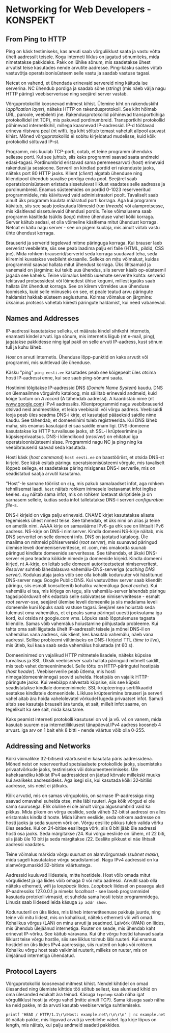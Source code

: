 # Networking for Web Developers   -   KONSPEKT

## From Ping to HTTP

Ping on käsk testimiseks, kas arvuti saab võrguliiklust saata ja vastu võtta ühelt aadressilt teisele. Kogu interneti liiklus on jagatud sõnumiteks, mida nimetatakse pakkideks. Pakk on lühike sõnum, mis saadetakse ühest arvutist teise kasutades nende arvutite aadresse. Ping-käsku saates võtab vastuvõtja operatsioonisüsteem selle vastu ja saadab vastuse tagasi.

Netcat on vahend, et ühendada erinevaid servereid ning käituda ise serverina. NC ühendub pordiga ja saadab sõne (*string*)  (mis näeb välja nagu HTTP päring) veebiserverisse ning seejärel server vastab.

Võrguprotokollid koosnevad mitmest kihist. Ülemine kiht on rakenduskiht (*application layer*), näiteks HTTP on rakendusprotokoll. See kiht hõlmab URL, paroole, veebilehti jne. Rakendusprotokollid põhinevad transportkihiga protokollidel (nt TCP), mis pakuvad pordinumbreid. Transportkihi protokollid põhinevad internetikihil, millega kaasnevad IP-aadressid. IP-d töötavad erineva riistvara peal (nt wifi). Iga kiht sõltub temast vahetult allpool asuvast kihist. Mõned võrguprotokollid ei sobitu kirjeldatud mudelisse, kuid kõik protokollid sõltuvad IP-st.

Programm, mis kuulab TCP-porti, ootab, et teine programm ühenduks sellesse porti. Kui see juhtub, siis kaks programmi saavad saata andmeid edasi-tagasi. Pordinumbrid eristavad  sama peremeesarvuti (*host*) erinevaid rakendusi ja sessioone. Serveril on kindlad pordid eri rakenduste jaoks, näiteks port 80 HTTP jaoks. Klient (*client*) algatab ühenduse ning kliendipool ühendub suvalise pordiga enda pool. Seejärel saab operatsioonisüsteem eristada sissetulevat liiklust vaadates selle aadresse ja pordinumbreid. Enamus süsteemides on pordid 0-1023 reserveeritud programmidele, mis käivituvad vaid administraatori poolt. Tavaliselt saab ainult üks programm kuulata määratud porti korraga. Aga kui programm käivitub, siis see saab jooksutada lõimesid (*run threads*) või alamprotsesse, mis käsitlevad sissetulevaid ühendusi pordis. Teise võimalusena saab programm käsitleda tsüklis (*loop*) mitme ühenduse vahel kõiki korraga. Server käitub sedasi, et olla võimeline käsitlema mitut ühendust korraga. Netcat ei käitu nagu server - see on pigem kuulaja, mis ainult võtab vastu ühte ühendust korraga.

Brauserid ja serverid tegelevad mitme päringuga korraga. Kui brauser laeb serverist veebilehte, siis see peab laadima palju eri faile (HTML, pildid, CSS jne). Mida rohkem brauserid/serverid seda korraga suudavad teha, seda kiiremini kuvatakse veebileht ekraanile. Selleks on mitu võimalust, kuidas programmid saavad hallata mitut ühendust korraga. Üks lihtsamaid ja vanemaid on järgmine: kui tekib uus ühendus, siis server käsib op-süsteemil jagada see kaheks. Teine võimalus kehtib uuemate serverite kohta: serverid tekitavad protsessidest või lõimedest ühise kogumi, millest igaüks saab hallata üht ühendust korraga. See on kiirem võrreldes uue ühenduse loomiseks, kuid selle miinuseks on see, et peale teatud arvu päringute haldamist hakkab süsteem aeglustuma. Kolmas võimalus on järgmine: üksainus protsess vahetab kiiresti päringute haldamist, kui need vabanevad.


## Names and Addresses

IP-aadressi kasutatakse selleks, et määrata kindel sihtkoht internetis, enamasti kindel arvuti. Iga sõnum, mis internetis liigub (nt e-mail, ping), jagatakse pakkidesse ning igal pakil on selle arvuti IP-aadress, kust sõnum tuli ja kuhu läheb.

*Host* on arvuti internetis. Ühenduse lõpp-punktid on kaks arvutit või programmi, mis suhtlevad üle ühenduse.

Käsku "ping" ```ping eesti.ee``` kasutades peab see kõigepealt üles otsima hosti IP-aadressi enne, kui see saab ping-sõnumi saata.

Hostinimi tõlgitakse IP-aadressid DNS (*Domain Name System*) kaudu. DNS on ülemaailmne võrguinfo kataloog, mis säilitab erinevaid andmeid, kuid kõige tuntum on *A record* (A tähendab aadressi). A kaardistab nime (nt www.google.com) IPv4 aadressiks. Klientprogrammid nagu veebibrauserid otsivad neid andmestikke, et leida veebisaidi või võrgu aadress. Veebisaidi looja peab üles seadma DNS-i kirje, et kasutajad pääseksid saidile nime kaudu. See tähendab, et domeeninimi tuleb registreerida. Kui DNS läheb maha, siis enamus kasutajaid ei saa saidile enam ligi. DNS-domeene kasutatakse ka HTTP turvalisuse jaoks, sh SSL-i krüpteerimine ja küpsiseprivaatsus. DNS-i kliendikood (*resolver*) on ehitatud iga operatsioonisüsteemi sisse. Programmid nagu NC ja ping ning ka veebibrauserid saavad seda kasutada.

Hosti käsk (*host command*) ```host eesti.ee``` on baastööriist, et otsida DNS-st kirjeid. See käsk esitab päringu operatsioonisüsteemi võrgule, mis tavaliselt lõppeb sellega, et saadetakse päring misiganes DNS-i serverile, mis on seadistatud saatja arvutil kasutama.

"Host"-le sarnane tööriist on ```dig```, mis pakub samalaadset infot, aga rohkem tehnilisemat laadi. ```host``` näitab rohkem inimesele loetavamat infot inglise keeles. ```dig``` näitab sama infot, mis on rohkem loetavat skriptidele ja on sarnasem sellele, kudias seda infot talletatakse DNS-i serveri *configuration file*-s.

DNS-i kirjeid on väga palju erinevaid. CNAME kirjet kasutatakse aliaste tegemiseks ühest nimest teise. See tähendab, et üks nimi on alias ja teine on ametlik nimi. AAAA kirje on samaväärne IPv6-ga ehk see on lihtsalt IPv6 aadress. NS-kirje on DNS-i nimiserver. Kindla domeeni NS-kirje näitab, mis DNS serveritel on selle domeeni info. DNS on jaotatud kataloog. Üle maailma on mitmeid põhiservereid (*root server*), mis suunavad päringud ülemise leveli domeeniserveritesse, nt .com, mis omakorda suunab päringud kindlate domeenide serveritesse. See tähendab, et ükski DNS-server ei pea teadma kõikide nimede ja domeenide kirjeid. Kindla domeeni kirjed, nt A-kirje, on leitab selle domeeni autoriteetsetest nimiserveritest. *Resolver* suhtleb lähedalasuva vahemälu-DNS-serveriga (*caching DNS server*). Kodukasutaja jaoks võib see olla kohalik koduruuter või hästitunud DNS-server nagu Google Public DNS. Kui vastuvõttev server saab kliendilt päringu, siis esmalt konsulteerib kohaliku vahemäluga (*local cache*). Kui vahemälu ei tea, mis kirjega on tegu, siis vahemälu-server lahendab päringu tagasipöörduvalt ehk edastab selle sobivatesse nimiserveritesse - esmalt *root server*-sse, seejärel ülemise leveli domeenile ja siis madalama leveli domeenile kuni lõpuks saab vastuse tagasi. Seejärel see hoiustab seda tulemust oma vahemälus, et ei peaks sama päringut uuesti jooksutama iga kord, kui otsida nt google.com vms. Lõpuks saab lõpptulemuse tagasta kliendile. Samas võib vahemälus hoiustamine põhjustada probleeme. Kui tahta oma saiti liigutada ühelt IP-aadressilt teisele ja mõnel DNS-il on vahemälus vana aadress, siis klient, kes kasutab vahemälu, näeb vana aadressi. Sellise probleemi vältimiseks on DNS-i kirjetel TTL (*time to live*), mis ütleb, kui kaua saab seda vahemälus hoiustada (nt 60 s).

Domeeninimed on vajalikud HTTP mitmetele lisadele, näiteks küpsise turvalisus ja SSL. Üksik veebiserver saab hallata päringuid mitmelt saidilt, mis teeb vahet domeeninimedel. Selle tõttu on HTTP-päringutel hostipäis (*host header*). Veebiserverile peab ütlema, mis hosti nimega(domeeninimega) soovid suhelda. Hostipäis on vajalik HTTP-päringute jaoks. Kui veebiäpp salvestab küpsise, siis see küpsis seadistatakse kindlale domeeninimele. SSL-krüpteeringu sertifikaadid seatakse kindlatele domeenidele. Liikluse krüpteerimine brauseri ja serveri vahel aitab ära hoida vahelolevatel võrkudel lugeda privaatset infot. Samuti aitab see kasutaja brauselt ära tunda, et sait, millelt infot saame, on tegelikult ka see sait, mida kasutame.

Kaks peamist interneti protokolli kasutusel on v4 ja v6. v4 on vanem, mida kasutab suurem osa internetiliiklusest tänapäeval.IPv4 aadress koosneb 4 arvust. iga arv on 1 bait ehk 8 bitti - nende väärtus võib olla 0-255.


## Addressing and Networks

Kõiki võimalikke 32-bitiseid väärtuseid ei kasutata päris aadressidena. Mõned neist on reserveeritud spetsiaalsete protokollide jaoks, sisemisteks privaatvõrkude jaoks, testimiseks või dokumenteerimiseks. Üle kaheksandiku kõikist IPv4 aadressidest on jäetud kõrvale millekski muuks kui avalikeks aadressideks. Aga isegi siis, kui kasutada kõiki 32-bitilisi aadresse, siis neist ei jätkuks.

Kõik arvutid, mis on samas võrguplokis, on sarnase IP-aadressiga ning saavad omavahel suhelda otse, mite läbi ruuteri. Aga kõik võrgud ei ole sama suurusega. Ehk oluline ei ole ainult võrgu algusnumbrid vaid ka pikkus. Mida pikem on võrgu eesliide, seda väheb 32-bitist aadressi on alles eristamaks kindlaid hoste. Mida lühem eesliide, seda rohkem aadresse on hosti jaoks ja seda suurem võrk on. Võrgu eesliite pikkus tuleb valida võrku üles seades. Kui on 24-bitise eesliitega võrk, siis 8 biti jääb üle aadressi hosti osa jaoks. Seda märgitakse /24. Kui võrgu eesliide on lühem, nt 22 biti, siis jääb üle 10 biti ja seda märgitakse /22. Eesliite pikkust ei näe lihtsalt aadressi vaadates.

Teine võimalus märkida võrgu suurust on alamvõrgumask (*subnet mask*), mida sageli kasutatakse võrgu seadistamisel. Nagu IPv4 aadressid on ka alamvõrgumaskid 32-bitiste väärtustega.

Aadressid kuuluvad liidestele, mitte hostidele. Host võib omada mitut võrguliidest ja iga liides võib omaga 0 või mitu aadressi. Arvutil saab olla näiteks etherneti, wifi ja *loopback* liides. *Loopback* liidesel on peaaegu alati IP-aadressiks 127.0.0.1 ja nimeks *localhost* - see laseb programmidel kasutada protokollivirnasid, et suhelda sama hosti teiste programmidega. Linuxis saab liidesed leida käsuga ```ip addr show```.

Koduruuteril on üks liides, mis läheb internetiteenuse pakkuja juurde, ning teine või mitu liidest, mis on kohalikud, näiteks etherneti või wifi omad. Kohalikus võrgus (LAN) on minu arvuti ja seadmed. Laivõrk (WAN) on liides, mis ühendub ülejäänud internetiga. Ruuter on seade, mis ühendab kaht erinevat IP-võrku. See käitub väravana. Kui ühe võrgu hostid tahavad saata liiklust teise võrgu hostile, siis see liiklus toimub läbi ruuteri. Kui enamus hostidel on üks liides IPv4 aadressiga, siis ruuteril on kaks või rohkem. Kohaliku võrgu host teab vaikimisi ruuterit, milleks on ruuter, mis on ülejäänud internetiga ühendatud.


## Protocol Layers

Võrguprotokollid koosnevad mitmest kihist. Nendel kihtidel on omad ülesanded ning ülemiste kihtide töö sõltub sellest, kas alumised kihid on oma ülesanded edukalt ära teinud. Käsuga ```tcpdump``` saab näha igat võrguliiklust hosti ja võrgu vahel (mitte ainult TCP). Sama käsuga saab näha ka neid pakke, mida arvuti kasutab veebiserveriga suhtlemiseks.

```printf 'HEAD / HTTP/1.1\r\nHost: example.net\r\n\r\n' | nc example.net 80``` näitab pakke, mis liiguvad arvuti ja veebilehe vahel. Iga kirje lõpus on length, mis näitab, kui palju andmeid saadeti pakkides.

